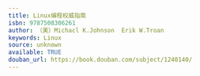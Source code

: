 ```yaml
---
title: Linux编程权威指南
isbn: 9787508306261
author: （美）Michacl K.Johnson  Erik W.Troan
keywords: Linux
source: unknown
available: TRUE
douban_url: https://book.douban.com/subject/1240140/
---
```


